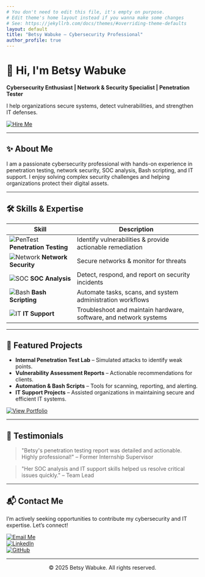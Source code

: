 ```yaml
---
# You don't need to edit this file, it's empty on purpose.
# Edit theme's home layout instead if you wanna make some changes
# See: https://jekyllrb.com/docs/themes/#overriding-theme-defaults
layout: default
title: "Betsy Wabuke – Cybersecurity Professional"
author_profile: true
---
```



# 👋 Hi, I'm Betsy Wabuke
**Cybersecurity Enthusiast | Network & Security Specialist | Penetration Tester**

I help organizations secure systems, detect vulnerabilities, and strengthen IT defenses.  

[![Hire Me](https://img.shields.io/badge/Hire%20Me-Contact-blue?style=for-the-badge)](#contact)

---

## ✨ About Me
I am a passionate cybersecurity professional with hands-on experience in penetration testing, network security, SOC analysis, Bash scripting, and IT support. I enjoy solving complex security challenges and helping organizations protect their digital assets.  

---

## 🛠 Skills & Expertise

| Skill                    | Description |
|---------------------------|------------|
| ![PenTest](https://img.shields.io/badge/Penetration-Testing-red?style=flat-square) **Penetration Testing** | Identify vulnerabilities & provide actionable remediation |
| ![Network](https://img.shields.io/badge/Network-Security-orange?style=flat-square) **Network Security** | Secure networks & monitor for threats |
| ![SOC](https://img.shields.io/badge/SOC-Analysis-green?style=flat-square) **SOC Analysis** | Detect, respond, and report on security incidents |
| ![Bash](https://img.shields.io/badge/Bash-Scripting-blue?style=flat-square) **Bash Scripting** | Automate tasks, scans, and system administration workflows |
| ![IT](https://img.shields.io/badge/IT-Support-yellow?style=flat-square) **IT Support** | Troubleshoot and maintain hardware, software, and network systems |

---

## 📂 Featured Projects

- **Internal Penetration Test Lab** – Simulated attacks to identify weak points.  
- **Vulnerability Assessment Reports** – Actionable recommendations for clients.  
- **Automation & Bash Scripts** – Tools for scanning, reporting, and alerting.  
- **IT Support Projects** – Assisted organizations in maintaining secure and efficient IT systems.  

[![View Portfolio](https://img.shields.io/badge/View-Portfolio-brightgreen?style=for-the-badge)](#portfolio)

---

## 💬 Testimonials

> "Betsy's penetration testing report was detailed and actionable. Highly professional!" – Former Internship Supervisor  

> "Her SOC analysis and IT support skills helped us resolve critical issues quickly." – Team Lead  

---

## 📬 Contact Me

I’m actively seeking opportunities to contribute my cybersecurity and IT expertise. Let’s connect!  

[![Email Me](https://img.shields.io/badge/Email-YourEmail-blue?style=for-the-badge)](mailto:betsywabuke@gmail.com)  
[![LinkedIn](https://img.shields.io/badge/LinkedIn-Profile-blue?style=for-the-badge)](https://www.linkedin.com/in/betsywabuke)  
[![GitHub](https://img.shields.io/badge/GitHub-Profile-black?style=for-the-badge)](https://github.com/Betsy-Wabuke)

---

<footer style="text-align:center;">
&copy; 2025 Betsy Wabuke. All rights reserved.
</footer>



